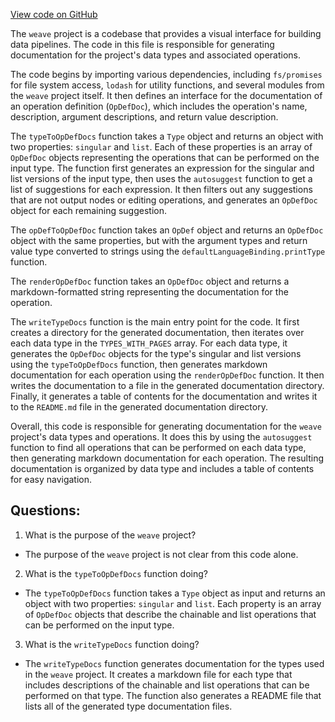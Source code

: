 [View code on GitHub](https://github.com/wandb/weave/weave-js/src/core/generateDocs.ts)

The `weave` project is a codebase that provides a visual interface for building data pipelines. The code in this file is responsible for generating documentation for the project's data types and associated operations. 

The code begins by importing various dependencies, including `fs/promises` for file system access, `lodash` for utility functions, and several modules from the `weave` project itself. It then defines an interface for the documentation of an operation definition (`OpDefDoc`), which includes the operation's name, description, argument descriptions, and return value description. 

The `typeToOpDefDocs` function takes a `Type` object and returns an object with two properties: `singular` and `list`. Each of these properties is an array of `OpDefDoc` objects representing the operations that can be performed on the input type. The function first generates an expression for the singular and list versions of the input type, then uses the `autosuggest` function to get a list of suggestions for each expression. It then filters out any suggestions that are not output nodes or editing operations, and generates an `OpDefDoc` object for each remaining suggestion. 

The `opDefToOpDefDoc` function takes an `OpDef` object and returns an `OpDefDoc` object with the same properties, but with the argument types and return value type converted to strings using the `defaultLanguageBinding.printType` function. 

The `renderOpDefDoc` function takes an `OpDefDoc` object and returns a markdown-formatted string representing the documentation for the operation. 

The `writeTypeDocs` function is the main entry point for the code. It first creates a directory for the generated documentation, then iterates over each data type in the `TYPES_WITH_PAGES` array. For each data type, it generates the `OpDefDoc` objects for the type's singular and list versions using the `typeToOpDefDocs` function, then generates markdown documentation for each operation using the `renderOpDefDoc` function. It then writes the documentation to a file in the generated documentation directory. Finally, it generates a table of contents for the documentation and writes it to the `README.md` file in the generated documentation directory. 

Overall, this code is responsible for generating documentation for the `weave` project's data types and operations. It does this by using the `autosuggest` function to find all operations that can be performed on each data type, then generating markdown documentation for each operation. The resulting documentation is organized by data type and includes a table of contents for easy navigation.
## Questions: 
 1. What is the purpose of the `weave` project?
- The purpose of the `weave` project is not clear from this code alone.

2. What is the `typeToOpDefDocs` function doing?
- The `typeToOpDefDocs` function takes a `Type` object as input and returns an object with two properties: `singular` and `list`. Each property is an array of `OpDefDoc` objects that describe the chainable and list operations that can be performed on the input type.

3. What is the `writeTypeDocs` function doing?
- The `writeTypeDocs` function generates documentation for the types used in the `weave` project. It creates a markdown file for each type that includes descriptions of the chainable and list operations that can be performed on that type. The function also generates a README file that lists all of the generated type documentation files.